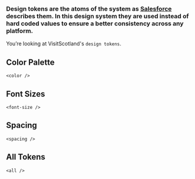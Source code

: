 ### Design tokens are the atoms of the system as [Salesforce](https://www.lightningdesignsystem.com/design-tokens/) describes them. In this design system they are used instead of hard coded values to ensure a better consistency across any platform.

You’re looking at VisitScotland's <code>design tokens</code>.

## Color Palette

```
<color />
```

## Font Sizes

```
<font-size />
```

## Spacing

```
<spacing />
```

## All Tokens

```
<all />
```
